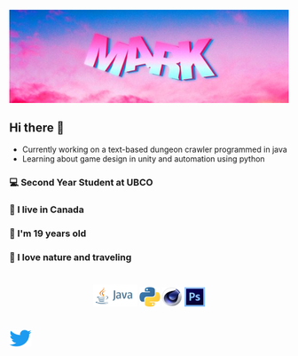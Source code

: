 <p style="text-align: center;">
<img src = "mark.jpg">
</p>


## Hi there 👋
- Currently working on a text-based dungeon crawler programmed in java
- Learning about game design in unity and automation using python
### 💻 Second Year Student at UBCO 
### 🍁 I live in Canada 
### 📅 I'm 19 years old 
### 🌱 I love nature and traveling 
#


 <p style= "text-align: center;">
 <img src = "java.png" width="80" height="40">
 <img src = "python.png" width = "37" height = "35">
 <img src = "c4d.png" width = "37" height = "35">
 <img src = "ps.png" width = "37" height = "35">
 </p>
 
 #
 <a href="https://twitter.com/mlalrk">
<img src = "twitter.png" width="40" height="30">
 </a>
 </p>


<!--
**M6rk/M6rk** is a ✨ _special_ ✨ repository because its `README.md` (this file) appears on your GitHub profile.

Here are some ideas to get you started:

- 🔭 I’m currently working on ...
- 🌱 I’m currently learning ...
- 👯 I’m looking to collaborate on ...
- 🤔 I’m looking for help with ...
- 💬 Ask me about ...
- 📫 How to reach me: ...
- 😄 Pronouns: ...
- ⚡ Fun fact: ...
<<<<<<< HEAD

<p style= "text-align: center;font-size:20px;">

</p>
=======
>>>>>>> 865f295d02ae1cf48dac9685ca81b74e68a48cc6
-->
